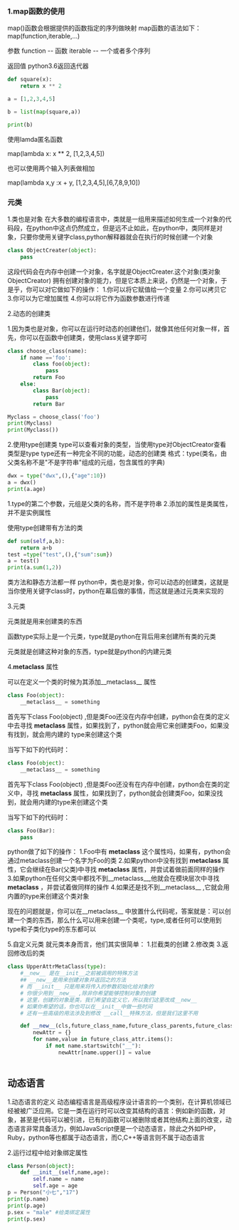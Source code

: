 ### 1.map函数的使用

map()函数会根据提供的函数指定的序列做映射
map函数的语法如下：
map(function,iterable,...)


参数
function -- 函数
iterable -- 一个或者多个序列

返回值
python3.6返回迭代器


```python
def square(x):
    return x ** 2

a = [1,2,3,4,5]

b = list(map(square,a))

print(b)


```



使用lamda匿名函数

map(lambda x: x ** 2, [1,2,3,4,5])

也可以使用两个输入列表做相加

map(lambda x,y :x + y, [1,2,3,4,5],[6,7,8,9,10])




### 元类
1.类也是对象
在大多数的编程语言中，类就是一组用来描述如何生成一个对象的代码段，在python中这点仍然成立，但是远不止如此，在python中，类同样是对象，只要你使用关键字class,python解释器就会在执行的时候创建一个对象
```python
class ObjectCreater(object):
    pass
```

这段代码会在内存中创建一个对象，名字就是ObjectCreater.这个对象(类对象ObjectCreator)
拥有创建对象的能力，但是它本质上来说，仍然是一个对象，于是乎，你可以对它做如下的操作：
1.你可以将它赋值给一个变量
2.你可以拷贝它
3.你可以为它增加属性
4.你可以将它作为函数参数进行传递

2.动态的创建类

1.因为类也是对象，你可以在运行时动态的创建他们，就像其他任何对象一样，首先，你可以在函数中创建类，使用class关键字即可

```python
class choose_class(name):
    if name =='foo':
        class foo(object):
            pass
        return Foo
    else:
        class Bar(object):
            pass
        return Bar

Myclass = choose_class('foo')
print(Myclass)
print(Myclass())
```

2.使用type创建类
type可以查看对象的类型，当使用type对ObjectCreator查看类型是type
type还有一种完全不同的功能，动态的创建类
格式：type(类名，由父类名称不是"不是字符串"组成的元组，包含属性的字典)
```python
dwx = type("dwx",(),{"age":10})
a = dwx()
print(a.age)
```

1.type的第二个参数，元组是父类的名称，而不是字符串
2.添加的属性是类属性，并不是实例属性

使用type创建带有方法的类

```python
def sum(self,a,b):
    return a+b
test =type("test",(),{"sum":sum})
a = test()
print(a.sum(1,2))

```

类方法和静态方法都一样
python中，类也是对象，你可以动态的创建类，这就是当你使用关键字class时，python在幕后做的事情，而这就是通过元类来实现的


3.元类

元类就是用来创建类的东西

函数type实际上是一个元类，type就是python在背后用来创建所有类的元类

元类就是创建这种对象的东西，type就是python的内建元类

4.__metaclass__ 属性

可以在定义一个类的时候为其添加__metaclass__ 属性
```python
class Foo(object):
    __metaclass__ = something

```
首先写下class Foo(object) ,但是类Foo还没在内存中创建，python会在类的定义中去寻找
__metaclass__ 属性，如果找到了，python就会用它来创建类Foo，如果没有找到，就会用内建的
type来创建这个类

当写下如下的代码时：
```python
class Foo(object):
    __metaclass__ = something
```
首先写下class Foo(object) ,但是类Foo还没有在内存中创建，python会在类的定义中，寻找
__metaclass__ 属性，如果找到了，python就会创建类Foo，如果没找到，就会用内建的type来创建这个类

当写下如下的代码时：
```python
class Foo(Bar):
    pass

```

python做了如下的操作：
1.Foo中有 __metaclass__ 这个属性吗，如果有，python会通过metaclass创建一个名字为Foo的类
2.如果python中没有找到 __metaclass__ 属性，它会继续在Bar(父类)中寻找 __metaclass__ 属性，并尝试着做前面同样的操作
3.如果python在任何父类中都找不到__metaclass__,他就会在模块层次中寻找 __metaclass__ ，并尝试着做同样的操作
4.如果还是找不到__metaclass__ ,它就会用内置的type来创建这个类对象

现在的问题就是，你可以在__metaclass__ 中放置什么代码呢，答案就是：可以创建一个类的东西，那么什么可以用来创建一个类呢，type,或者任何可以使用到type和子类化type的东东都可以

5.自定义元类
就元类本身而言，他们其实很简单：
1.拦截类的创建
2.修改类
3.返回修改后的类


```python
class UpperAttrMetaClass(type):
    #__new__ 是在__init__之前被调用的特殊方法
    ## __new__是用来创建对象并返回之的方法
    # 而 __init__ 只是用来将传入的参数初始化给对象的
    # 你很少用到__new__ ,除非你希望能够控制对象的创建
    # 这里，创建的对象是类，我们希望自定义它，所以我们这里改成__new__
    # 如果你希望的话，你也可以在__init__中做一些时间
    # 还有一些高级的用法涉及到修改 __call__特殊方法，但是我们这里不用

    def __new__(cls,future_class_name,future_class_parents,future_class_attr):
        newAttr = {}
        for name,value in future_class_attr.items():
            if not name.startswitch("__"):
                newAttr[name.upper()] = value
                


```

## 动态语言

1.动态语言的定义
动态编程语言是高级程序设计语言的一个类别，在计算机领域已经被被广泛应用。它是一类在运行时可以改变其结构的语言：例如新的函数，对象，甚至是代码可以被引进，已有的函数可以被删除或者其他结构上面的改变，动态语言非常具备活力，例如JavaScript便是一个动态语言，除此之外如PHP，Ruby，python等也都属于动态语言，而C,C++等语言则不属于动态语言

2.运行过程中给对象绑定属性

```python
class Person(object):
    def __init__(self,name,age):
        self.name = name
        self.age = age
p = Person("小七","17")
print(p.name)
print(p.age)
p.sex = "male" #给类绑定属性
print(p.sex)

```

